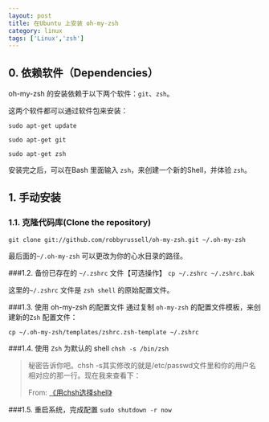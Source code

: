 ```yaml
---
layout: post
title: 在Ubuntu 上安装 oh-my-zsh
category: linux
tags: ['Linux','zsh']
---
```


## 0. 依赖软件（Dependencies） ##
oh-my-zsh 的安装依赖于以下两个软件：`git`、`zsh`。

这两个软件都可以通过软件包来安装：

``sudo apt-get update``

``sudo apt-get git``

``sudo apt-get zsh``

安装完之后，可以在Bash 里面输入 `zsh`，来创建一个新的Shell，并体验 `zsh`。

## 1. 手动安装

### 1.1. 克隆代码库(Clone the repository) 
`git clone git://github.com/robbyrussell/oh-my-zsh.git ~/.oh-my-zsh`

最后面的`~/.oh-my-zsh` 可以更改为你的心水目录的路径。

###1.2. 备份已存在的 `~/.zshrc` 文件【可选操作】
`cp ~/.zshrc ~/.zshrc.bak`

这里的`~/.zshrc` 文件是 `zsh shell` 的原始配置文件。

###1.3. 使用 oh-my-zsh 的配置文件
通过复制 `oh-my-zsh` 的配置文件模板，来创建新的`Zsh` 配置文件：

`cp ~/.oh-my-zsh/templates/zshrc.zsh-template ~/.zshrc`

###1.4. 使用 `Zsh` 为默认的 shell
`chsh -s /bin/zsh`

> 秘密告诉你吧。chsh -s其实修改的就是/etc/passwd文件里和你的用户名相对应的那一行。现在我来查看下：
>
> From: [《用chsh选择shell》](http://roclinux.cn/?p=739 "《用chsh选择shell》")

###1.5. 重启系统，完成配置
`sudo shutdown -r now`